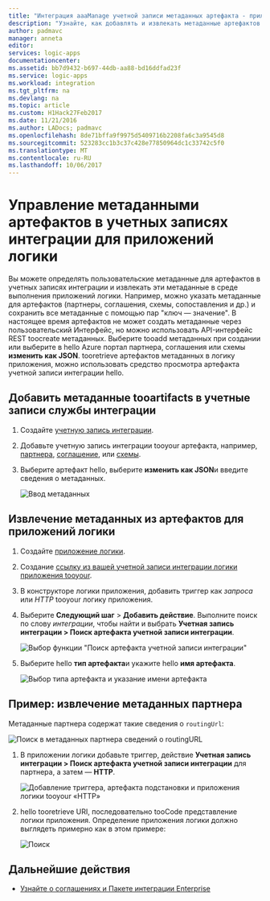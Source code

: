 ```yaml
---
title: "Интеграция aaaManage учетной записи метаданных артефакта - приложения логики Azure | Документы Microsoft"
description: "Узнайте, как добавлять и извлекать метаданные артефактов учетных записей интеграции для Azure Logic Apps."
author: padmavc
manager: anneta
editor: 
services: logic-apps
documentationcenter: 
ms.assetid: bb7d9432-b697-44db-aa88-bd16ddfad23f
ms.service: logic-apps
ms.workload: integration
ms.tgt_pltfrm: na
ms.devlang: na
ms.topic: article
ms.custom: H1Hack27Feb2017
ms.date: 11/21/2016
ms.author: LADocs; padmavc
ms.openlocfilehash: 8de71bffa9f9975d5409716b2208fa6c3a9545d8
ms.sourcegitcommit: 523283cc1b3c37c428e77850964dc1c33742c5f0
ms.translationtype: MT
ms.contentlocale: ru-RU
ms.lasthandoff: 10/06/2017
---
```

# <a name="manage-artifact-metadata-in-integration-accounts-for-logic-apps"></a>Управление метаданными артефактов в учетных записях интеграции для приложений логики

Вы можете определять пользовательские метаданные для артефактов в учетных записях интеграции и извлекать эти метаданные в среде выполнения приложений логики. Например, можно указать метаданные для артефактов (партнеры, соглашения, схемы, сопоставления и др.) и сохранить все метаданные с помощью пар "ключ — значение". В настоящее время артефактов не может создать метаданные через пользовательский Интерфейс, но можно использовать API-интерфейс REST toocreate метаданных. Выберите tooadd метаданных при создании или выберите в hello Azure портал партнера, соглашения или схемы **изменить как JSON**. tooretrieve артефактов метаданных в логику приложения, можно использовать средство просмотра артефакта учетной записи интеграции hello.

## <a name="add-metadata-tooartifacts-in-integration-accounts"></a>Добавить метаданные tooartifacts в учетные записи службы интеграции

1. Создайте [учетную запись интеграции](logic-apps-enterprise-integration-create-integration-account.md).

2. Добавьте учетную запись интеграции tooyour артефакта, например, [партнера](logic-apps-enterprise-integration-partners.md#how-to-create-a-partner), [соглашение](logic-apps-enterprise-integration-agreements.md#how-to-create-agreements), или [схемы](logic-apps-enterprise-integration-schemas.md).

3.  Выберите артефакт hello, выберите **изменить как JSON**и введите сведения о метаданных.

    ![Ввод метаданных](media/logic-apps-enterprise-integration-metadata/image1.png)

## <a name="retrieve-metadata-from-artifacts-for-logic-apps"></a>Извлечение метаданных из артефактов для приложений логики

1. Создайте [приложение логики](logic-apps-create-a-logic-app.md).

2. Создание [ссылку из вашей учетной записи интеграции логики приложения tooyour](logic-apps-enterprise-integration-create-integration-account.md#link-an-integration-account-to-a-logic-app). 

3. В конструкторе логики приложения, добавить триггер как *запроса* или *HTTP* tooyour логику приложения.

4.  Выберите **Следующий шаг** > **Добавить действие**. Выполните поиск по слову *интеграции*, чтобы найти и выбрать **Учетная запись интеграции > Поиск артефакта учетной записи интеграции**.

    ![Выбор функции "Поиск артефакта учетной записи интеграции"](media/logic-apps-enterprise-integration-metadata/image2.png)

5. Выберите hello **тип артефакта**и укажите hello **имя артефакта**.

    ![Выбор типа артефакта и указание имени артефакта](media/logic-apps-enterprise-integration-metadata/image3.png)

## <a name="example-retrieve-partner-metadata"></a>Пример: извлечение метаданных партнера

Метаданные партнера содержат такие сведения о `routingUrl`:

![Поиск в метаданных партнера сведений о routingURL](media/logic-apps-enterprise-integration-metadata/image6.png)

1. В приложении логики добавьте триггер, действие **Учетная запись интеграции > Поиск артефакта учетной записи интеграции** для партнера, а затем — **HTTP**.

    ![Добавление триггера, артефакта подстановки и приложения логики tooyour «HTTP»](media/logic-apps-enterprise-integration-metadata/image4.png)

2. hello tooretrieve URI, последовательно tooCode представление логики приложения. Определение приложения логики должно выглядеть примерно как в этом примере:

    ![Поиск](media/logic-apps-enterprise-integration-metadata/image5.png)


## <a name="next-steps"></a>Дальнейшие действия
* [Узнайте о соглашениях и Пакете интеграции Enterprise](logic-apps-enterprise-integration-agreements.md "Узнайте о соглашениях и Пакете интеграции Enterprise")  

